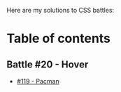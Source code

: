 Here are my solutions to CSS battles:

# Table of contents
## Battle #20 - Hover
* [#119 - Pacman](https://github.com/lassespilling/css-battle/blob/main/battles/20_hover/119_pacman.md)

